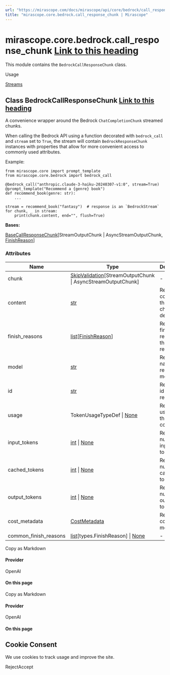 ```yaml
---
url: "https://mirascope.com/docs/mirascope/api/core/bedrock/call_response_chunk"
title: "mirascope.core.bedrock.call_response_chunk | Mirascope"
---
```


# mirascope.core.bedrock.call\_response\_chunk [Link to this heading](https://mirascope.com/docs/mirascope/api/core/bedrock/call_response_chunk\#mirascope-core-bedrock-call-response-chunk)

This module contains the `BedrockCallResponseChunk` class.

Usage

[Streams](https://mirascope.com/docs/mirascope/learn/streams#handling-streamed-responses)

## Class BedrockCallResponseChunk [Link to this heading](https://mirascope.com/docs/mirascope/api/core/bedrock/call_response_chunk\#bedrockcallresponsechunk)

A convenience wrapper around the Bedrock `ChatCompletionChunk` streamed chunks.

When calling the Bedrock API using a function decorated with `bedrock_call` and
`stream` set to `True`, the stream will contain `BedrockResponseChunk` instances with
properties that allow for more convenient access to commonly used attributes.

Example:

```
from mirascope.core import prompt_template
from mirascope.core.bedrock import bedrock_call

@bedrock_call("anthropic.claude-3-haiku-20240307-v1:0", stream=True)
@prompt_template("Recommend a {genre} book")
def recommend_book(genre: str):
    ...

stream = recommend_book("fantasy")  # response is an `BedrockStream`
for chunk, _ in stream:
    print(chunk.content, end="", flush=True)
```

**Bases:**

[BaseCallResponseChunk](https://mirascope.com/docs/mirascope/api/core/base/call_response_chunk#basecallresponsechunk)\[StreamOutputChunk \| AsyncStreamOutputChunk, [FinishReason](https://mirascope.com/docs/mirascope/api/core/openai/call_response_chunk#finishreason)\]

### Attributes

| Name | Type | Description |
| --- | --- | --- |
| chunk | [SkipValidation](https://docs.pydantic.dev/latest/api/functional_validators/#pydantic.functional_validators.SkipValidation)\[StreamOutputChunk \| AsyncStreamOutputChunk\] | - |
| content | [str](https://docs.python.org/3/library/stdtypes.html#str) | Returns the content for the 0th choice delta. |
| finish\_reasons | [list](https://docs.python.org/3/library/stdtypes.html#list)\[[FinishReason](https://mirascope.com/docs/mirascope/api/core/openai/call_response_chunk#finishreason)\] | Returns the finish reasons of the response. |
| model | [str](https://docs.python.org/3/library/stdtypes.html#str) | Returns the name of the response model. |
| id | [str](https://docs.python.org/3/library/stdtypes.html#str) | Returns the id of the response. |
| usage | TokenUsageTypeDef \| [None](https://docs.python.org/3/library/constants.html#None) | Returns the usage of the chat completion. |
| input\_tokens | [int](https://docs.python.org/3/library/functions.html#int) \| [None](https://docs.python.org/3/library/constants.html#None) | Returns the number of input tokens. |
| cached\_tokens | [int](https://docs.python.org/3/library/functions.html#int) \| [None](https://docs.python.org/3/library/constants.html#None) | Returns the number of cached tokens. |
| output\_tokens | [int](https://docs.python.org/3/library/functions.html#int) \| [None](https://docs.python.org/3/library/constants.html#None) | Returns the number of output tokens. |
| cost\_metadata | [CostMetadata](https://mirascope.com/docs/mirascope/api/core/base/types#costmetadata) | Returns the cost metadata. |
| common\_finish\_reasons | [list](https://docs.python.org/3/library/stdtypes.html#list)\[types.FinishReason\] \| [None](https://docs.python.org/3/library/constants.html#None) | - |

Copy as Markdown

#### Provider

OpenAI

#### On this page

Copy as Markdown

#### Provider

OpenAI

#### On this page

## Cookie Consent

We use cookies to track usage and improve the site.

RejectAccept